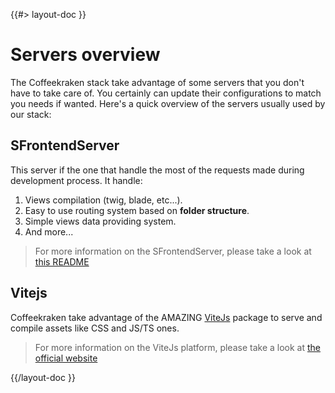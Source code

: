 <!--
/**
 * @name            Overview
 * @namespace       doc.servers
 * @type            Markdown
 * @platform        md
 * @status          stable
 * @menu            Documentation / Servers           /doc/servers/overview
 *
 * @since           2.0.0
 * @author    Olivier Bossel <olivier.bossel@gmail.com> (https://coffeekraken.io)
 */
-->

{{#> layout-doc }}

# Servers overview

The Coffeekraken stack take advantage of some servers that you don't have to take care of.
You certainly can update their configurations to match you needs if wanted. Here's a quick overview of the servers usually used by our stack:

## SFrontendServer

This server if the one that handle the most of the requests made during development process. It handle:

1. Views compilation (twig, blade, etc...).
2. Easy to use routing system based on **folder structure**.
3. Simple views data providing system.
4. And more...

> For more information on the SFrontendServer, please take a look at [this README](/@coffeekraken/s-frontend-server/README)

## Vitejs

Coffeekraken take advantage of the AMAZING [ViteJs](https://vitejs.dev/) package to serve and compile assets like CSS and JS/TS ones.

> For more information on the ViteJs platform, please take a look at [the official website](https://vitejs.dev/)

{{/layout-doc }}
